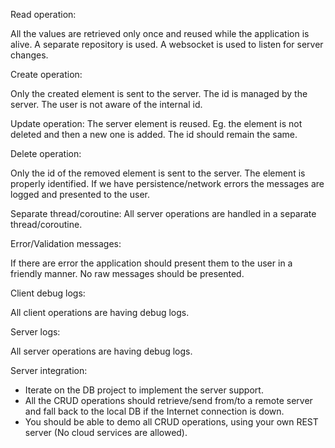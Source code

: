 Read operation:


All the values are retrieved only once and reused while the application is alive. 
A separate repository is used. A websocket is used to listen for server changes.



Create operation:


Only the created element is sent to the server. The id is managed by the server. The user is not aware of the internal id.



Update operation:
The server element is reused. 
Eg. the element is not deleted and then a new one is added. 
The id should remain the same.



Delete operation:


Only the id of the removed element is sent to the server. 
The element is properly identified. If we have persistence/network errors the messages are logged and presented to the user.



Separate thread/coroutine:
All server operations are handled in a separate thread/coroutine.



Error/Validation messages:


If there are error the application should present them to the user in a friendly manner. No raw messages should be presented.



Client debug logs:


All client operations are having debug logs.



Server logs:


All server operations are having debug logs.




Server integration:
- Iterate on the DB project to implement the server support.
- All the CRUD operations should retrieve/send from/to a remote server and fall back to the local DB if the Internet connection is down.
- You should be able to demo all CRUD operations, using your own REST server (No cloud services are allowed).
